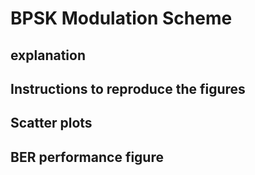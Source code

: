 
# BPSK Modulation Scheme

## explanation

## Instructions to reproduce the figures

## Scatter plots

## BER performance figure


